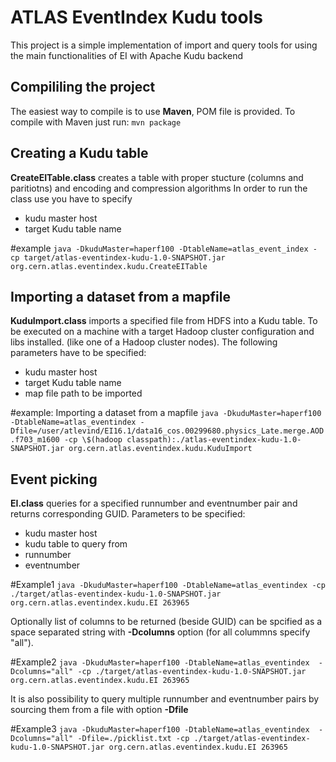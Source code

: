 ATLAS EventIndex Kudu tools
==============
This project is a simple implementation of import and query tools for using the
main functionalities of EI with Apache Kudu backend

Compililing the project
--------------
The easiest way to compile is to use <b> Maven</b>, POM file is provided.
To compile with Maven just run:
`mvn package`

Creating a Kudu table
--------------
<b>CreateEITable.class</b> creates a table with proper stucture (columns and 
paritiotns) and encoding and compression algorithms
In order to run the class use you have to specify
- kudu master host
- target Kudu table name

#example
`java -DkuduMaster=haperf100 -DtableName=atlas_event_index -cp target/atlas-eventindex-kudu-1.0-SNAPSHOT.jar org.cern.atlas.eventindex.kudu.CreateEITable`

Importing a dataset from a mapfile
--------------
<b>KuduImport.class</b> imports a specified file from HDFS into a Kudu table.
To be executed on a machine with a target Hadoop cluster configuration and libs installed.
(like one of a Hadoop cluster nodes).
The following parameters have to be specified:
- kudu master host
- target Kudu table name
- map file path to be imported

#example: Importing a dataset from a mapfile
`java -DkuduMaster=haperf100 -DtableName=atlas_eventindex -Dfile=/user/atlevind/EI16.1/data16_cos.00299680.physics_Late.merge.AOD.f703_m1600 -cp \$(hadoop classpath):./atlas-eventindex-kudu-1.0-SNAPSHOT.jar org.cern.atlas.eventindex.kudu.KuduImport`


Event picking
--------------
<b>EI.class</b> queries for a specified runnumber and eventnumber pair and returns corresponding GUID.
Parameters to be specified:
- kudu master host
- kudu table to query from
- runnumber 
- eventnumber

#Example1
`java -DkuduMaster=haperf100 -DtableName=atlas_eventindex -cp ./target/atlas-eventindex-kudu-1.0-SNAPSHOT.jar org.cern.atlas.eventindex.kudu.EI 263965`

Optionally list of columns to be returned (beside GUID) can be spcified as a space
separated string with <b>-Dcolumns</b> option (for all colummns specify "all").

#Example2
`java -DkuduMaster=haperf100 -DtableName=atlas_eventindex  -Dcolumns="all" -cp ./target/atlas-eventindex-kudu-1.0-SNAPSHOT.jar org.cern.atlas.eventindex.kudu.EI 263965`

It is also possibility to query multiple runnumber and eventnumber pairs by
sourcing them from a file with option <b>-Dfile</b>

#Example3
`java -DkuduMaster=haperf100 -DtableName=atlas_eventindex  -Dcolumns="all" -Dfile=./picklist.txt -cp ./target/atlas-eventindex-kudu-1.0-SNAPSHOT.jar org.cern.atlas.eventindex.kudu.EI 263965`

